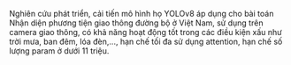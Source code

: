 Nghiên cứu phát triển, cải tiến mô hình họ YOLOv8 áp dụng cho bài toán Nhận diện phương tiện giao thông đường bộ ở Việt Nam, sử dụng trên camera giao thông, có khả năng hoạt động tốt trong các điều kiện xấu như trời mưa, ban đêm, lóa đèn,..., hạn chế tối đa sử dụng attention, hạn chế số lượng param ở dưới 11 triệu.
